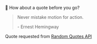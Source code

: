 📣 How about a quote before you go?

> Never mistake motion for action.
>
> <p>- Ernest Hemingway</p>

Quote requested from [Random Quotes API](https://github.com/lukePeavey/quotable)
